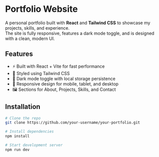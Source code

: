 # Portfolio Website

A personal portfolio built with **React** and **Tailwind CSS** to showcase my projects, skills, and experience.  
The site is fully responsive, features a dark mode toggle, and is designed with a clean, modern UI.

## Features
- ⚡ Built with React + Vite for fast performance  
- 🎨 Styled using Tailwind CSS  
- 🌙 Dark mode toggle with local storage persistence  
- 📱 Responsive design for mobile, tablet, and desktop  
- 🖼️ Sections for About, Projects, Skills, and Contact  

## Installation
```bash
# Clone the repo
git clone https://github.com/your-username/your-portfolio.git

# Install dependencies
npm install

# Start development server
npm run dev

